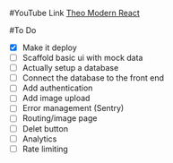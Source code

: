 #YouTube Link
[Theo Modern React](https://youtu.be/d5x0JCZbAJs?si=WyS8ks09xFYSD3AV&t=526)

#To Do

- [x] Make it deploy
- [ ] Scaffold basic ui with mock data
- [ ] Actually setup a database
- [ ] Connect the database to the front end
- [ ] Add authentication
- [ ] Add image upload
- [ ] Error management (Sentry)
- [ ] Routing/image page
- [ ] Delet button
- [ ] Analytics
- [ ] Rate limiting
